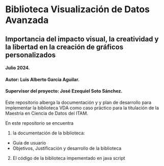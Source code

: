 # Biblioteca Visualización de Datos Avanzada
## Importancia del impacto visual, la creatividad y la libertad en  la creación de gráficos personalizados


#### Julio 2024.
#### Autor: Luis Alberto García Aguilar.
#### Supervisor del proyecto: José Ezequiel Soto Sánchez.


Este repositorio alberga la documentación y y plan de desarrollo para implementar la biblioteca VDA como caso práctico para la titulación de la Maestría en Ciencia de Datos del ITAM.

En este repositorio se encuentra 
1. la documentación de la biblioteca:
- Guia de usuario
- Objetivos, Justificación y desarrollo de la biblioteca
2. El código de la biblioteca impementado en java script
